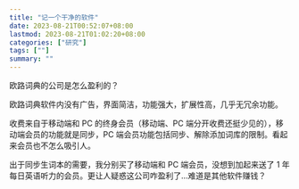 ```yaml
---
title: "记一个干净的软件"
date: 2023-08-21T00:52:07+08:00
lastmod: 2023-08-21T01:02:20+08:00
categories: ["研究"]
tags: [""]
summary: ""
---
```


欧路词典的公司是怎么盈利的？

欧路词典软件内没有广告，界面简洁，功能强大，扩展性高，几乎无冗余功能。

收费来自于移动端和 PC 的终身会员（移动端、PC 端分开收费还挺少见的），移动端会员的功能就是同步，PC 端会员功能包括同步、解除添加词库的限制。看起来会员也不怎么吸引人。

出于同步生词本的需要，我分别买了移动端和 PC 端会员，没想到加起来送了 1 年每日英语听力的会员。更让人疑惑这公司咋盈利了...难道是其他软件赚钱？
